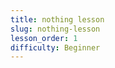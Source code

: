 ```yaml
---
title: nothing lesson
slug: nothing-lesson
lesson_order: 1
difficulty: Beginner
---
```


<!-- addCustomButtons:{"title": "Machine Management", "buttons": [{"text": "Create Machine", "style": "create", "icon": "\u26a1"}, {"text": "Update Machine", "style": "update", "icon": "\ud83d\udd04"}]} -->

<!-- UNSUPPORTED_BLOCK:{"id": "CJ5SHwcxwG", "type": "upload", "data": {"file_url": "/files/Screenshot from 2025-07-02 21-31-08.png", "file_type": "PNG"}} -->

<!-- EMPTY_MARKDOWN -->

